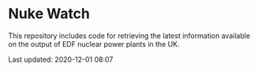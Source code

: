 # Nuke Watch

This repository includes code for retrieving the latest information available on the output of EDF nuclear power plants in the UK.

Last updated: 2020-12-01 08:07
